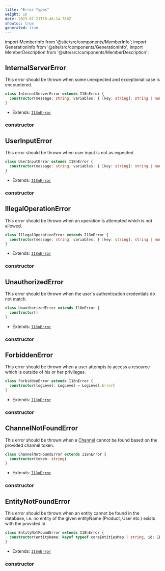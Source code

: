 ```yaml
---
title: "Error Types"
weight: 10
date: 2023-07-21T15:46:14.766Z
showtoc: true
generated: true
---
```

<!-- This file was generated from the Vendure source. Do not modify. Instead, re-run the "docs:build" script -->
import MemberInfo from '@site/src/components/MemberInfo';
import GenerationInfo from '@site/src/components/GenerationInfo';
import MemberDescription from '@site/src/components/MemberDescription';


## InternalServerError

<GenerationInfo sourceFile="packages/core/src/common/error/errors.ts" sourceLine="14" packageName="@vendure/core" />

This error should be thrown when some unexpected and exceptional case is encountered.

```ts title="Signature"
class InternalServerError extends I18nError {
  constructor(message: string, variables: { [key: string]: string | number } = {})
}
```
* Extends: <code><a href='/reference/typescript-api/errors/i18n-error#i18nerror'>I18nError</a></code>



<div className="members-wrapper">

### constructor

<MemberInfo kind="method" type="(message: string, variables: { [key: string]: string | number } = {}) => InternalServerError"   />




</div>


## UserInputError

<GenerationInfo sourceFile="packages/core/src/common/error/errors.ts" sourceLine="27" packageName="@vendure/core" />

This error should be thrown when user input is not as expected.

```ts title="Signature"
class UserInputError extends I18nError {
  constructor(message: string, variables: { [key: string]: string | number } = {})
}
```
* Extends: <code><a href='/reference/typescript-api/errors/i18n-error#i18nerror'>I18nError</a></code>



<div className="members-wrapper">

### constructor

<MemberInfo kind="method" type="(message: string, variables: { [key: string]: string | number } = {}) => UserInputError"   />




</div>


## IllegalOperationError

<GenerationInfo sourceFile="packages/core/src/common/error/errors.ts" sourceLine="40" packageName="@vendure/core" />

This error should be thrown when an operation is attempted which is not allowed.

```ts title="Signature"
class IllegalOperationError extends I18nError {
  constructor(message: string, variables: { [key: string]: string | number } = {})
}
```
* Extends: <code><a href='/reference/typescript-api/errors/i18n-error#i18nerror'>I18nError</a></code>



<div className="members-wrapper">

### constructor

<MemberInfo kind="method" type="(message: string, variables: { [key: string]: string | number } = {}) => IllegalOperationError"   />




</div>


## UnauthorizedError

<GenerationInfo sourceFile="packages/core/src/common/error/errors.ts" sourceLine="53" packageName="@vendure/core" />

This error should be thrown when the user's authentication credentials do not match.

```ts title="Signature"
class UnauthorizedError extends I18nError {
  constructor()
}
```
* Extends: <code><a href='/reference/typescript-api/errors/i18n-error#i18nerror'>I18nError</a></code>



<div className="members-wrapper">

### constructor

<MemberInfo kind="method" type="() => UnauthorizedError"   />




</div>


## ForbiddenError

<GenerationInfo sourceFile="packages/core/src/common/error/errors.ts" sourceLine="67" packageName="@vendure/core" />

This error should be thrown when a user attempts to access a resource which is outside of
his or her privileges.

```ts title="Signature"
class ForbiddenError extends I18nError {
  constructor(logLevel: LogLevel = LogLevel.Error)
}
```
* Extends: <code><a href='/reference/typescript-api/errors/i18n-error#i18nerror'>I18nError</a></code>



<div className="members-wrapper">

### constructor

<MemberInfo kind="method" type="(logLevel: <a href='/reference/typescript-api/logger/log-level#loglevel'>LogLevel</a> = LogLevel.Error) => ForbiddenError"   />




</div>


## ChannelNotFoundError

<GenerationInfo sourceFile="packages/core/src/common/error/errors.ts" sourceLine="81" packageName="@vendure/core" />

This error should be thrown when a <a href='/reference/typescript-api/entities/channel#channel'>Channel</a> cannot be found based on the provided
channel token.

```ts title="Signature"
class ChannelNotFoundError extends I18nError {
  constructor(token: string)
}
```
* Extends: <code><a href='/reference/typescript-api/errors/i18n-error#i18nerror'>I18nError</a></code>



<div className="members-wrapper">

### constructor

<MemberInfo kind="method" type="(token: string) => ChannelNotFoundError"   />




</div>


## EntityNotFoundError

<GenerationInfo sourceFile="packages/core/src/common/error/errors.ts" sourceLine="95" packageName="@vendure/core" />

This error should be thrown when an entity cannot be found in the database, i.e. no entity of
the given entityName (Product, User etc.) exists with the provided id.

```ts title="Signature"
class EntityNotFoundError extends I18nError {
  constructor(entityName: keyof typeof coreEntitiesMap | string, id: ID)
}
```
* Extends: <code><a href='/reference/typescript-api/errors/i18n-error#i18nerror'>I18nError</a></code>



<div className="members-wrapper">

### constructor

<MemberInfo kind="method" type="(entityName: keyof typeof coreEntitiesMap | string, id: <a href='/reference/typescript-api/common/id#id'>ID</a>) => EntityNotFoundError"   />




</div>
